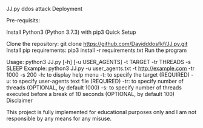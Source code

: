 JJ.py
ddos attack
Deployment

Pre-requisits:

Install Python3 (Python 3.7.3) with pip3
Quick Setup

Clone the repository: git clone https://github.com/Davidddosfkf/JJ.py.git
Install pip requirements: pip3 install -r requirements.txt
Run the program

Usage: python3 JJ.py [-h] [-u USER_AGENTS] -t TARGET -tr THREADS -s SLEEP
Example: python3 JJ.py -u user_agents.txt -t http://example.com -tr 1000 -s 200
-h: to display help menu
-t: to specify the target (REQUIRED)
-u: to specify user-agents text file (REQUIRED)
-tr: to specify number of threads (OPTIONAL, by default 1000)
-s: to specify number of threads executed before a break of 10 seconds (OPTIONAL, by default 100)
Disclaimer

This project is fully implemented for educational purposes only and I am not responsible by any means for any misuse.